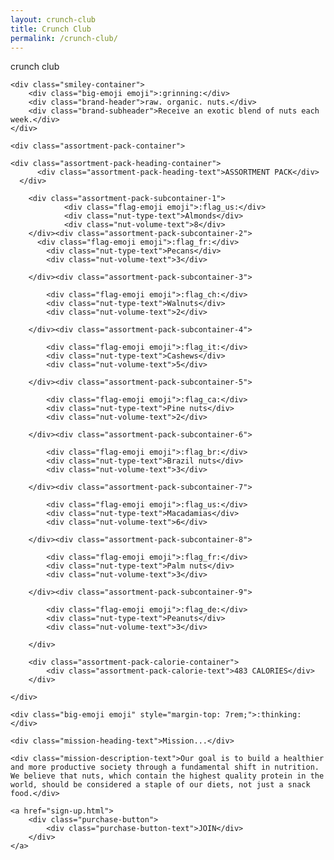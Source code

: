 ```yaml
---
layout: crunch-club
title: Crunch Club
permalink: /crunch-club/
---
```


<div class="container">
  
  <div class="header-container">
		<div class="header-text">crunch club</div>
	</div>

	<div class="smiley-container">
		<div class="big-emoji emoji">:grinning:</div>
		<div class="brand-header">raw. organic. nuts.</div>
		<div class="brand-subheader">Receive an exotic blend of nuts each week.</div>
	</div>

	<div class="assortment-pack-container">
    
    <div class="assortment-pack-heading-container">
		  <div class="assortment-pack-heading-text">ASSORTMENT PACK</div>
	  </div>

		<div class="assortment-pack-subcontainer-1">
				<div class="flag-emoji emoji">:flag_us:</div>
				<div class="nut-type-text">Almonds</div>
				<div class="nut-volume-text">8</div>
		</div><div class="assortment-pack-subcontainer-2">
		  <div class="flag-emoji emoji">:flag_fr:</div>
			<div class="nut-type-text">Pecans</div>
			<div class="nut-volume-text">3</div>

		</div><div class="assortment-pack-subcontainer-3">
				
			<div class="flag-emoji emoji">:flag_ch:</div>
			<div class="nut-type-text">Walnuts</div>
			<div class="nut-volume-text">2</div>

		</div><div class="assortment-pack-subcontainer-4">
				
			<div class="flag-emoji emoji">:flag_it:</div>
			<div class="nut-type-text">Cashews</div>
			<div class="nut-volume-text">5</div>

		</div><div class="assortment-pack-subcontainer-5">
				
			<div class="flag-emoji emoji">:flag_ca:</div>
			<div class="nut-type-text">Pine nuts</div>
			<div class="nut-volume-text">2</div>

		</div><div class="assortment-pack-subcontainer-6">
				
			<div class="flag-emoji emoji">:flag_br:</div>
			<div class="nut-type-text">Brazil nuts</div>
			<div class="nut-volume-text">3</div>

		</div><div class="assortment-pack-subcontainer-7">
				
			<div class="flag-emoji emoji">:flag_us:</div>
			<div class="nut-type-text">Macadamias</div>
			<div class="nut-volume-text">6</div>

		</div><div class="assortment-pack-subcontainer-8">
				
			<div class="flag-emoji emoji">:flag_fr:</div>
			<div class="nut-type-text">Palm nuts</div>
			<div class="nut-volume-text">3</div>

		</div><div class="assortment-pack-subcontainer-9">
				
			<div class="flag-emoji emoji">:flag_de:</div>
			<div class="nut-type-text">Peanuts</div>
			<div class="nut-volume-text">3</div>

		</div>

		<div class="assortment-pack-calorie-container">
			<div class="assortment-pack-calorie-text">483 CALORIES</div>
		</div>

	</div>

	<div class="big-emoji emoji" style="margin-top: 7rem;">:thinking:</div>

	<div class="mission-heading-text">Mission...</div>

	<div class="mission-description-text">Our goal is to build a healthier and more productive society through a fundamental shift in nutrition. We believe that nuts, which contain the highest quality protein in the world, should be considered a staple of our diets, not just a snack food.</div>

	<a href="sign-up.html">
		<div class="purchase-button">
			<div class="purchase-button-text">JOIN</div>
		</div>
	</a>
			
</div>


<script src="http://davemuench.com/js/fastclick.js"></script>
<script src="http://davemuench.com/js/crunch-club.js"></script>

<script>
	new crunchClub();
</script>


<!-- Google Analytics -->
<script>
	
	setTimeout(function() {
		if (first_page_bool == false) {
  		
  			(function(i,s,o,g,r,a,m){i['GoogleAnalyticsObject']=r;i[r]=i[r]||function(){
  			(i[r].q=i[r].q||[]).push(arguments)},i[r].l=1*new Date();a=s.createElement(o),
 			m=s.getElementsByTagName(o)[0];a.async=1;a.src=g;m.parentNode.insertBefore(a,m)
  			})(window,document,'script','//www.google-analytics.com/analytics.js','ga');

  			ga('create', 'UA-75332210-1', 'auto');
  			ga('send', 'pageview');

		}
	}, 300);

</script>
<!-- End Google Analytics -->


</body>
</html>
